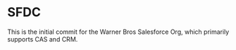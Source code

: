 # SFDC
This is the initial commit for the Warner Bros Salesforce Org, which primarily supports CAS and CRM.
